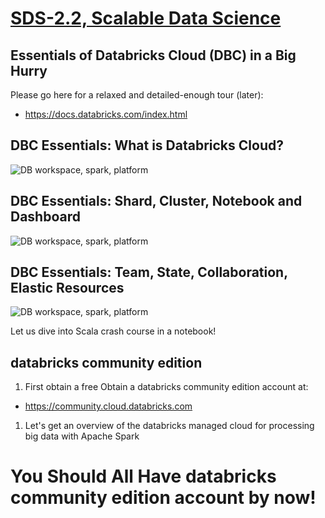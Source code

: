 [SDS-2.2, Scalable Data Science](https://lamastex.github.io/scalable-data-science/sds/2/2/)
===========================================================================================

Essentials of Databricks Cloud (DBC) in a Big Hurry
---------------------------------------------------

Please go here for a relaxed and detailed-enough tour (later):

-   <https://docs.databricks.com/index.html>

DBC Essentials: What is Databricks Cloud?
-----------------------------------------

![DB workspace, spark, platform](https://raw.githubusercontent.com/raazesh-sainudiin/scalable-data-science/master/images/week1/dbTrImg_WorkspaceSparkPlatform700x.png)

DBC Essentials: Shard, Cluster, Notebook and Dashboard
------------------------------------------------------

![DB workspace, spark, platform](https://raw.githubusercontent.com/raazesh-sainudiin/scalable-data-science/master/images/week1/dbTrImg_ShardClusterNotebookDashboard700x.png)

DBC Essentials: Team, State, Collaboration, Elastic Resources
-------------------------------------------------------------

![DB workspace, spark, platform](https://raw.githubusercontent.com/raazesh-sainudiin/scalable-data-science/master/images/week1/dbTrImg_TeamStateCollaborationElasticResources700x.png)

Let us dive into Scala crash course in a notebook!

databricks community edition
----------------------------

1.  First obtain a free Obtain a databricks community edition account at:

-   <https://community.cloud.databricks.com>

1.  Let's get an overview of the databricks managed cloud for processing big data with Apache Spark

You Should All Have databricks community edition account by now!
================================================================